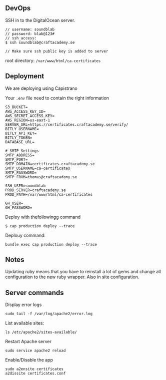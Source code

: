 ## DevOps

SSH in to the DigitalOcean server.

```
// username: soundblab
// password: blab@123#
// ssh_access:
$ ssh soundblab@craftacademy.se

// Make sure ssh public key is added to server
```

root directory: `/var/www/html/ca-certificates`

## Deployment
We are deploying using Capistrano

Your `.env` file need to contain the right information
```
S3_BUCKET=
AWS_ACCESS_KEY_ID=
AWS_SECRET_ACCESS_KEY=
AWS_REGION=us-east-1
SERVER_URL=https://certificates.craftacademy.se/verify/
BITLY_USERNAME=
BITLY_API_KEY=
BITLY_TOKEN=
DATABASE_URL=

# SMTP Settings
SMTP_ADDRESS=
SMTP_PORT=
SMTP_DOMAIN=certificates.craftacademy.se
SMTP_USERNAME=ca-certificates
SMTP_PASSWORD=
SMTP_FROM=thomas@craftacademy.se

SSH_USER=soundblab
PROD_SERVER=craftacademy.se
PROD_PATH=/var/www/html/ca-certificates

GH_USER=
GH_PASSWORD=
```

Deploy with thefollowingg command
```
$ cap production deploy --trace
```
Deplouy command:

```
bundle exec cap production deploy --trace
```

## Notes

Updating ruby means that you have to reinstall a lot of gems and change all configuration to the new ruby wrapper. Also in site configuration.
## Server commands



Display error logs
```
sudo tail -f /var/log/apache2/error.log
```

List available sites:

```
ls /etc/apache2/sites-available/
```

Restart Apache server

```
sudo service apache2 reload
```

Enable/Disable the app
```
sudo a2ensite certificates
a2dissite certificates.conf
```